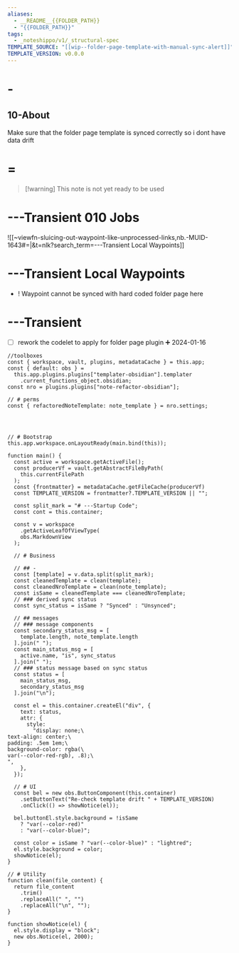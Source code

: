 ```yaml
---
aliases:
  - __README__{{FOLDER_PATH}}
  - "{{FOLDER_PATH}}"
tags:
  - _noteshippo/v1/_structural-spec
TEMPLATE_SOURCE: "[[wip--folder-page-template-with-manual-sync-alert]]"
TEMPLATE_VERSION: v0.0.0
---
```


# -

## 10-About

Make sure that the folder page template is synced correctly so i dont have data drift

# =

> [!warning] This note is not yet ready to be used


# ---Transient 010 Jobs

![[~viewfn-sluicing-out-waypoint-like-unprocessed-links,nb.-MUID-1643#=|&t=nlk?search_term=---Transient Local Waypoints]]

# ---Transient Local Waypoints

* ! Waypoint cannot be synced with hard coded folder page here

# ---Transient

* [ ] rework the codelet to apply for folder page plugin ➕ 2024-01-16
```
//toolboxes
const { workspace, vault, plugins, metadataCache } = this.app;
const { default: obs } =
  this.app.plugins.plugins["templater-obsidian"].templater
    .current_functions_object.obsidian;
const nro = plugins.plugins["note-refactor-obsidian"];

// # perms
const { refactoredNoteTemplate: note_template } = nro.settings;




// # Bootstrap
this.app.workspace.onLayoutReady(main.bind(this));

function main() {
  const active = workspace.getActiveFile();
  const producerVf = vault.getAbstractFileByPath(
    this.currentFilePath
  );
  const {frontmatter} = metadataCache.getFileCache(producerVf)
  const TEMPLATE_VERSION = frontmatter?.TEMPLATE_VERSION || "";
  
  const split_mark = "# ---Startup Code";
  const cont = this.container;
  
  const v = workspace
    .getActiveLeafOfViewType(
    obs.MarkdownView
  );
  
  // # Business 
  
  // ## - 
  const [template] = v.data.split(split_mark);
  const cleanedTemplate = clean(template);
  const cleanedNroTemplate = clean(note_template);
  const isSame = cleanedTemplate === cleanedNroTemplate;
  // ### derived sync status  
  const sync_status = isSame ? "Synced" : "Unsynced";
  
  // ## messages
  // ### message components
  const secondary_status_msg = [
    template.length, note_template.length
  ].join(" ");
  const main_status_msg = [
    active.name, "is", sync_status
  ].join(" ");
  // ### status message based on sync status
  const status = [
    main_status_msg, 
    secondary_status_msg
  ].join("\n");

  const el = this.container.createEl("div", {
    text: status,
    attr: {
      style:
        "display: none;\
text-align: center;\
padding: .5em 1em;\
background-color: rgba(\
var(--color-red-rgb), .8);\
",
    },
  });

  // # UI
  const bel = new obs.ButtonComponent(this.container)
    .setButtonText("Re-check template drift " + TEMPLATE_VERSION)
    .onClick(() => showNotice(el));

  bel.buttonEl.style.background = !isSame
    ? "var(--color-red)"
    : "var(--color-blue)";

  const color = isSame ? "var(--color-blue)" : "lightred";
  el.style.background = color;
  showNotice(el);
}

// # Utility
function clean(file_content) {
  return file_content
    .trim()
    .replaceAll(" ", "")
    .replaceAll("\n", "");
}

function showNotice(el) {
  el.style.display = "block";
  new obs.Notice(el, 2000);
}
```
